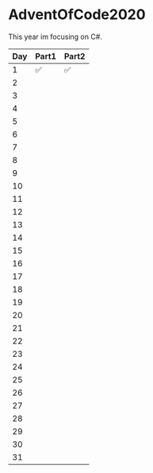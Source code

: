 # AdventOfCode2020
This year im focusing on C#.

| Day  | Part1   |  Part2 |
|---|---|---|
|  1 | :white_check_mark:  | :white_check_mark:  |
| 2  |   |   |
|  3 |   |   |
| 4  |   |   |
|  5 |   |   |
| 6  |   |   |
|  7 |   |   |
|  8 |   |   |
|  9 |   |   |
| 10 |   |   |
| 11 |   |   |
| 12 |   |   |
| 13 |   |   |
| 14 |   |   |
| 15 |   |   |
| 16 |   |   |
| 17 |   |   |
| 18 |   |   |
| 19 |   |   |
| 20 |   |   |
| 21 |   |   |
| 22 |   |   |
| 23 |   |   |
| 24 |   |   |
| 25 |   |   |
| 26 |   |   |
| 27 |   |   |
| 28 |   |   |
| 29 |   |   |
| 30 |   |   |
| 31 |   |   |
